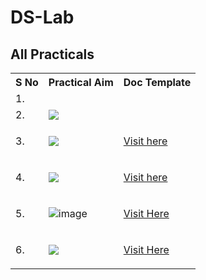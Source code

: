 # DS-Lab

## All Practicals
<table>
<tr>
    <th>S No</th>
    <th>Practical Aim</th>
    <th>Doc Template</th>
</tr>
<tr>
    <td>1.</td>
    <td> 
        <img alt="" src="https://github.com/yagyesh-bobde/DS-Lab/assets/90238742/9fa6f546-2db7-4046-b205-a1462a01f4f3" >
    </td>
    <td></td>
</tr>
<tr>
    <td>2.</td>
    <td>
        <img src="https://github.com/yagyesh-bobde/DS-Lab/assets/90238742/b33fe624-1d7b-4705-b0e9-19cc49c9fa74" >
    </td>
    <td></td>
</tr>
    <tr>
        <td>3.</td>
        <td>
            <img src="https://github.com/yagyesh-bobde/DS-Lab/assets/90238742/f28eb373-f4d8-4089-864d-188c6420b20f" >
        </td>
        <td>
            
[Visit here](https://docs.google.com/document/d/118Pi7T1WI1xX47kCQF6RSJ2562zkuMoRouqEcdOR0hk/edit?usp=sharing)
        </td>
    </tr>
    <tr>
        <td>4.</td>
        <td>
<img src="https://github.com/yagyesh-bobde/DS-Lab/assets/90238742/9c8d3f56-e92d-4e2e-a6d4-efdcef38abda" >
        </td>
        <td>
            
[Visit here](https://docs.google.com/document/d/1H5okxnQl3x_a4_lERhcx3f7pGu-nrvrHsJ4wnu2qhWg/edit?usp=sharing)</td>
    </tr>
    <tr>
        <td>5.</td>
        <td>
            
![image](https://github.com/yagyesh-bobde/DS-Lab/assets/90238742/7630e6ba-a5ae-4b08-b5fe-7e79baa2e751)
</td>
        <td>
            
[Visit Here](https://docs.google.com/document/d/1OTVR52Z3xPDWgeyBwgYHV_5hBkL3QiRrVGDBPtZJ4ko/edit?usp=sharing)</td>
    </tr>
        <tr>
        <td>6.</td>
        <td>
<img src="https://github.com/yagyesh-bobde/DS-Lab/assets/90238742/a1ebea52-292b-4f16-9798-a58404a7ceb8" >
        </td>
<td>
    
[Visit Here](https://docs.google.com/document/d/1m8XlSbxRIk1dSlbnldQre6BrjmaTbVfJ7eeevP143HE/edit?usp=sharing)</td>
    </tr>
</table>
